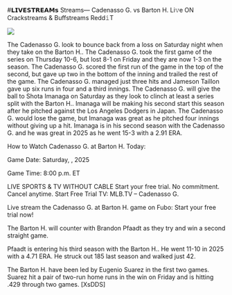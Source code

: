 #𝗟𝗜𝗩𝗘𝗦𝗧𝗥𝗘𝗔𝗠𝘀 Streams— Cadenasso G. vs Barton H. Li𝚟e ON Crackstreams & Buffstreams Redd𝚒T  
  
  
[![](https://i.imgur.com/qSNzIqt.png)](https://movie.rssnews.media/BGKjDGXi.php)  
  
The Cadenasso G. look to bounce back from a loss on Saturday night when they take on the Barton H.. The Cadenasso G. took the first game of the series on Thursday 10-6, but lost 8-1 on Friday and they are now 1-3 on the season. The Cadenasso G. scored the first run of the game in the top of the second, but gave up two in the bottom of the inning and trailed the rest of the game. The Cadenasso G. managed just three hits and Jameson Taillon gave up six runs in four and a third innings. The Cadenasso G. will give the ball to Shota Imanaga on Saturday as they look to clinch at least a series split with the Barton H.. Imanaga will be making his second start this season after he pitched against the Los Angeles Dodgers in Japan. The Cadenasso G. would lose the game, but Imanaga was great as he pitched four innings without giving up a hit. Imanaga is in his second season with the Cadenasso G. and he was great in 2025 as he went 15-3 with a 2.91 ERA.

How to Watch Cadenasso G. at Barton H. Today:

Game Date: Saturday, , 2025

Game Time: 8:00 p.m. ET

LIVE SPORTS & TV WITHOUT CABLE
Start your free trial. No commitment. Cancel anytime.
Start Free Trial
TV: MLB.TV – Cadenasso G.

Live stream the Cadenasso G. at Barton H. game on Fubo: Start your free trial now!

The Barton H. will counter with Brandon Pfaadt as they try and win a second straight game.

Pfaadt is entering his third season with the Barton H.. He went 11-10 in 2025 with a 4.71 ERA. He struck out 185 last season and walked just 42.

The Barton H. have been led by Eugenio Suarez in the first two games. Suarez hit a pair of two-run home runs in the win on Friday and is hitting .429 through two games. [XsDDS]